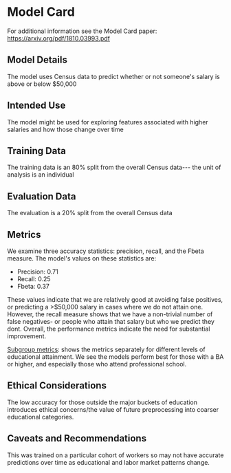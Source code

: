 # Model Card

For additional information see the Model Card paper: https://arxiv.org/pdf/1810.03993.pdf

## Model Details

The model uses Census data to predict whether or not someone's salary is above or below \$50,000

## Intended Use

The model might be used for exploring features associated with higher salaries and how those change over time

## Training Data

The training data is an 80% split from the overall Census data--- the unit of analysis is an individual

## Evaluation Data

The evaluation is a 20% split from the overall Census data

## Metrics

We examine three accuracy statistics: precision, recall, and the Fbeta measure. The model's values on these statistics are:

- Precision: 0.71
- Recall: 0.25
- Fbeta: 0.37

These values indicate that we are relatively good at avoiding false positives, or predicting a $>$\$50,000 salary in cases where we do not attain one. However, the recall measure shows that we have a non-trivial number of false negatives- or people who attain that salary but who we predict they dont. Overall, the performance metrics indicate the need for substantial improvement.

[Subgroup metrics](https://github.com/rebeccajohnson88/udacity_apideploy/blob/master/slice_output.txt): shows the metrics separately for different levels of educational attainment. We see the models perform best for those with a BA or higher, and especially those who attend professional school.

## Ethical Considerations

The low accuracy for those outside the major buckets of education introduces ethical concerns/the value of future preprocessing into coarser educational categories.

## Caveats and Recommendations

This was trained on a particular cohort of workers so may not have accurate predictions over time as educational and labor market patterns change.
